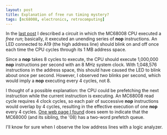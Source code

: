 ```yaml
---
layout: post
title: Explanation of free run timing mystery?
tags: [mc68008, electronics, retrocomputing]
---
```


In the [last post](/2012/10/14/mc68008-free-run) I described
a circuit in which the MC68008 CPU executed a *free run*; basically,
it executed an unending series of **nop** instructions.
An LED connected to A19 (the high address line) should blink on
and off once each time the CPU cycles through its 1 MB address space.

Since a **nop** takes 8 cycles to execute, the CPU should execute
1,000,000 **nop** instructions per second with an 8 MHz system clock.
With 1,048,576 instructions in the address space, this should
have caused the LED to blink about once per second.  However,
I observed *two* blinks per second, which would imply a **nop**
executing every 4 cycles, not 8.

I thought of a possible explanation: the CPU could be prefetching
the next instruction while the current instruction is executing.
An MC68008 read cycle requires 4 clock cycles, so each pair
of successive **nop** instructions would overlap by 4 cycles,
resulting in the effective execution of one **nop** every 4 cycles.
[One web page I found](http://www.cse.dmu.ac.uk/~cfi/Networks/WorkStations/Workstations4.htm)
does seem to indicate that the MC68000 (and its sibling, the '08)
has a two-word prefetch queue.

I'll know for sure when I observe the low address lines with a
logic analyzer.
